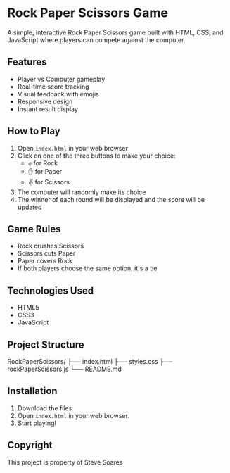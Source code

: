 # Rock Paper Scissors Game

A simple, interactive Rock Paper Scissors game built with HTML, CSS, and JavaScript where players can compete against the computer.

## Features

- Player vs Computer gameplay
- Real-time score tracking
- Visual feedback with emojis
- Responsive design
- Instant result display

## How to Play

1. Open `index.html` in your web browser
2. Click on one of the three buttons to make your choice:
   - ✊ for Rock
   - ✋ for Paper
   - ✌️ for Scissors
3. The computer will randomly make its choice
4. The winner of each round will be displayed and the score will be updated

## Game Rules

- Rock crushes Scissors
- Scissors cuts Paper
- Paper covers Rock
- If both players choose the same option, it's a tie

## Technologies Used

- HTML5
- CSS3
- JavaScript

## Project Structure 

RockPaperScissors/
├── index.html
├── styles.css
├── rockPaperScissors.js
└── README.md

## Installation

1. Download the files.
2. Open `index.html` in your web browser.
3. Start playing!

## Copyright

This project is property of Steve Soares
